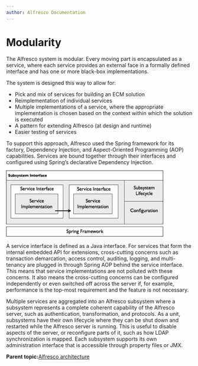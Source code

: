 ```yaml
---
author: Alfresco Documentation
---
```


# Modularity

The Alfresco system is modular. Every moving part is encapsulated as a service, where each service provides an external face in a formally defined interface and has one or more black-box implementations.

The system is designed this way to allow for:

-   Pick and mix of services for building an ECM solution
-   Reimplementation of individual services
-   Multiple implementations of a service, where the appropriate implementation is chosen based on the context within which the solution is executed
-   A pattern for extending Alfresco \(at design and runtime\)
-   Easier testing of services

To support this approach, Alfresco used the Spring framework for its factory, Dependency Injection, and Aspect-Oriented Programming \(AOP\) capabilities. Services are bound together through their interfaces and configured using Spring’s declarative Dependency Injection.

![](../images/2-5.png)

A service interface is defined as a Java interface. For services that form the internal embedded API for extensions, cross-cutting concerns such as transaction demarcation, access control, auditing, logging, and multi-tenancy are plugged in through Spring AOP behind the service interface. This means that service implementations are not polluted with these concerns. It also means the cross-cutting concerns can be configured independently or even switched off across the server if, for example, performance is the top-most requirement and the feature is not necessary.

Multiple services are aggregated into an Alfresco subsystem where a subsystem represents a complete coherent capability of the Alfresco server, such as authentication, transformation, and protocols. As a unit, subsystems have their own lifecycle where they can be shut down and restarted while the Alfresco server is running. This is useful to disable aspects of the server, or reconfigure parts of it, such as how LDAP synchronization is mapped. Each subsystem supports its own administration interface that is accessible through property files or JMX.

**Parent topic:**[Alfresco architecture](../concepts/alfresco-arch-about.md)

